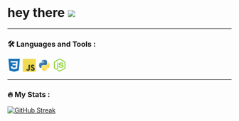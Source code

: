 <img src="https://komarev.com/ghpvc/?username=dot-wuid&style=flat-square&color=blue" alt=""/>

<h1>
  hey there
  <img src="https://i.giphy.com/media/hvRJCLFzcasrR4ia7z/giphy.webp" width="30px"/>
</h1>


___

### :hammer_and_wrench: Languages and Tools :
<div>
  <img src="https://github.com/devicons/devicon/blob/master/icons/css3/css3-plain.svg" width="30px"/>
  <img src="https://github.com/devicons/devicon/blob/master/icons/javascript/javascript-original.svg" width="30px"/>
  <img src="https://github.com/devicons/devicon/blob/master/icons/python/python-original.svg" width="30px"/>
  <img src="https://github.com/devicons/devicon/blob/master/icons/nodejs/nodejs-plain.svg" width="31px"/>
</div>

---

### :fire: My Stats :
[![GitHub Streak](https://github-readme-streak-stats.herokuapp.com?user=&theme=radical&hide_border=true&fire=EB5454&background=33%2C7612EB%2CEBCA8D)](https://git.io/streak-stats)
